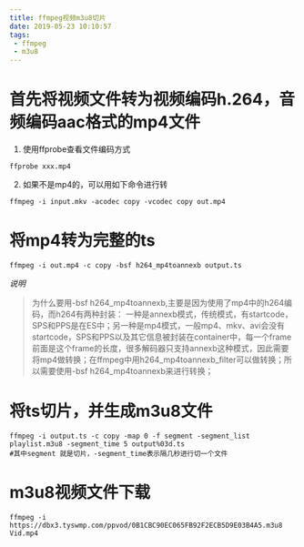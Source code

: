 ```yaml
---
title: ffmpeg视频m3u8切片
date: 2019-05-23 10:10:57
tags:
 - ffmpeg
 - m3u8
---
```


# 首先将视频文件转为视频编码h.264，音频编码aac格式的mp4文件 

1. 使用ffprobe查看文件编码方式

```
ffprobe xxx.mp4
```

2. 如果不是mp4的，可以用如下命令进行转

```
ffmpeg -i input.mkv -acodec copy -vcodec copy out.mp4 
```

# 将mp4转为完整的ts

```
ffmpeg -i out.mp4 -c copy -bsf h264_mp4toannexb output.ts  
```

*说明*
> 为什么要用-bsf h264_mp4toannexb,主要是因为使用了mp4中的h264编码，而h264有两种封装： 
一种是annexb模式，传统模式，有startcode，SPS和PPS是在ES中；另一种是mp4模式，一般mp4、mkv、avi会没有startcode，SPS和PPS以及其它信息被封装在container中，每一个frame前面是这个frame的长度，很多解码器只支持annexb这种模式，因此需要将mp4做转换；在ffmpeg中用h264_mp4toannexb_filter可以做转换；所以需要使用-bsf h264_mp4toannexb来进行转换；

# 将ts切片，并生成m3u8文件

```
ffmpeg -i output.ts -c copy -map 0 -f segment -segment_list playlist.m3u8 -segment_time 5 output%03d.ts  
#其中segment 就是切片，-segment_time表示隔几秒进行切一个文件
```

# m3u8视频文件下载

```
ffmpeg -i https://dbx3.tyswmp.com/ppvod/0B1CBC90EC065FB92F2ECB5D9E03B4A5.m3u8 Vid.mp4
```



